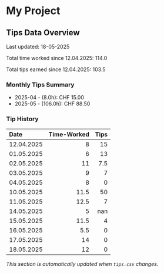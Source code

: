 # My Project

## Tips Data Overview
Last updated: 18-05-2025

Total time worked since 12.04.2025: 114.0

Total tips earned since 12.04.2025: 103.5

### Monthly Tips Summary
- 2025-04 - (8.0h): CHF 15.00
- 2025-05 - (106.0h): CHF 88.50

### Tip History
| Date       |   Time-Worked |   Tips |
|:-----------|--------------:|-------:|
| 12.04.2025 |           8   |   15   |
| 01.05.2025 |           6   |   13   |
| 02.05.2025 |          11   |    7.5 |
| 03.05.2025 |           9   |    7   |
| 04.05.2025 |           8   |    0   |
| 10.05.2025 |          11.5 |   50   |
| 11.05.2025 |          12.5 |    7   |
| 14.05.2025 |           5   |  nan   |
| 15.05.2025 |          11.5 |    4   |
| 16.05.2025 |           5.5 |    0   |
| 17.05.2025 |          14   |    0   |
| 18.05.2025 |          12   |    0   |

*This section is automatically updated when `tips.csv` changes.*
